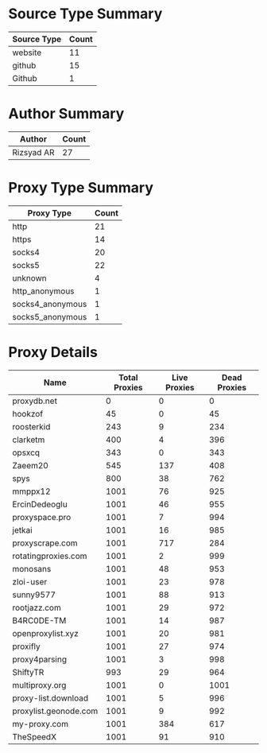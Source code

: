 # Source Type Summary

| Source Type | Count |
|-------------|-------|
| website | 11 |
| github | 15 |
| Github | 1 |


# Author Summary

| Author | Count |
|--------|-------|
| Rizsyad AR | 27 |


# Proxy Type Summary

| Proxy Type | Count |
|------------|-------|
| http | 21 |
| https | 14 |
| socks4 | 20 |
| socks5 | 22 |
| unknown | 4 |
| http_anonymous | 1 |
| socks4_anonymous | 1 |
| socks5_anonymous | 1 |


# Proxy Details

| Name | Total Proxies | Live Proxies | Dead Proxies |
|------|---------------|--------------|---------------|
| proxydb.net | 0 | 0 | 0 |
| hookzof | 45 | 0 | 45 |
| roosterkid | 243 | 9 | 234 |
| clarketm | 400 | 4 | 396 |
| opsxcq | 343 | 0 | 343 |
| Zaeem20 | 545 | 137 | 408 |
| spys | 800 | 38 | 762 |
| mmppx12 | 1001 | 76 | 925 |
| ErcinDedeoglu | 1001 | 46 | 955 |
| proxyspace.pro | 1001 | 7 | 994 |
| jetkai | 1001 | 16 | 985 |
| proxyscrape.com | 1001 | 717 | 284 |
| rotatingproxies.com | 1001 | 2 | 999 |
| monosans | 1001 | 48 | 953 |
| zloi-user | 1001 | 23 | 978 |
| sunny9577 | 1001 | 88 | 913 |
| rootjazz.com | 1001 | 29 | 972 |
| B4RC0DE-TM | 1001 | 14 | 987 |
| openproxylist.xyz | 1001 | 20 | 981 |
| proxifly | 1001 | 27 | 974 |
| proxy4parsing | 1001 | 3 | 998 |
| ShiftyTR | 993 | 29 | 964 |
| multiproxy.org | 1001 | 0 | 1001 |
| proxy-list.download | 1001 | 5 | 996 |
| proxylist.geonode.com | 1001 | 9 | 992 |
| my-proxy.com | 1001 | 384 | 617 |
| TheSpeedX | 1001 | 91 | 910 |
